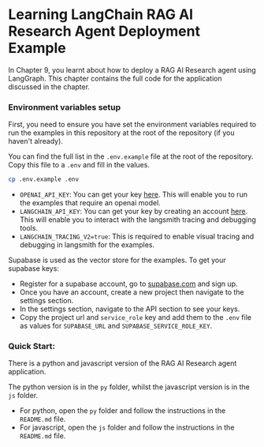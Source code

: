 # Learning LangChain RAG AI Research Agent Deployment Example

In Chapter 9, you learnt about how to deploy a RAG AI Research agent using LangGraph. This chapter contains the full code for the application discussed in the chapter.

### Environment variables setup

First, you need to ensure you have set the environment variables required to run the examples in this repository at the root of the repository (if you haven't already).

You can find the full list in the `.env.example` file at the root of the repository. Copy this file to a `.env` and fill in the values.

```bash
cp .env.example .env
```

- `OPENAI_API_KEY`: You can get your key [here](https://platform.openai.com/api-keys). This will enable you to run the examples that require an openai model.
- `LANGCHAIN_API_KEY`: You can get your key by creating an account [here](https://smith.langchain.com/). This will enable you to interact with the langsmith tracing and debugging tools.
- `LANGCHAIN_TRACING_V2=true`: This is required to enable visual tracing and debugging in langsmith for the examples.

Supabase is used as the vector store for the examples. To get your supabase keys:

- Register for a supabase account, go to [supabase.com](https://supabase.com/) and sign up.
- Once you have an account, create a new project then navigate to the settings section.
- In the settings section, navigate to the API section to see your keys.
- Copy the project url and `service_role` key and add them to the `.env` file as values for `SUPABASE_URL` and `SUPABASE_SERVICE_ROLE_KEY`.


### Quick Start:

There is a python and javascript version of the RAG AI Research agent application.

The python version is in the `py` folder, whilst the javascript version is in the `js` folder.

- For python, open the `py` folder and follow the instructions in the `README.md` file.
- For javascript, open the `js` folder and follow the instructions in the `README.md` file.
